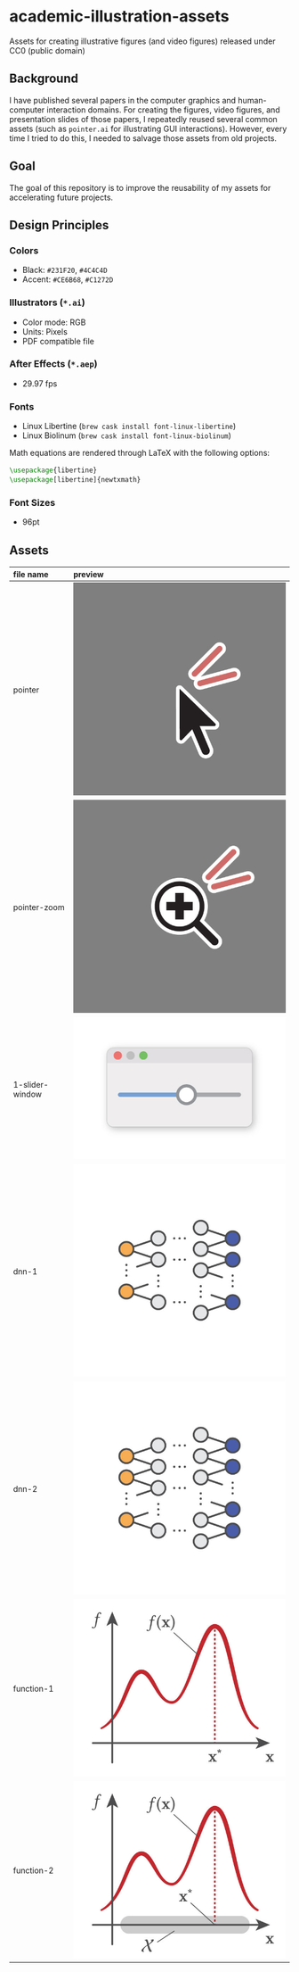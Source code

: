 # academic-illustration-assets

Assets for creating illustrative figures (and video figures) released under CC0 (public domain)

## Background

I have published several papers in the computer graphics and human-computer interaction domains. For creating the figures, video figures, and presentation slides of those papers, I repeatedly reused several common assets (such as `pointer.ai` for illustrating GUI interactions). However, every time I tried to do this, I needed to salvage those assets from old projects.

## Goal

The goal of this repository is to improve the reusability of my assets for accelerating future projects.

## Design Principles

### Colors

- Black: `#231F20`, `#4C4C4D`
- Accent: `#CE6B68`, `#C1272D`

### Illustrators (`*.ai`)

- Color mode: RGB
- Units: Pixels
- PDF compatible file

### After Effects (`*.aep`)

- 29.97 fps

### Fonts

- Linux Libertine (`brew cask install font-linux-libertine`)
- Linux Biolinum (`brew cask install font-linux-biolinum`)

Math equations are rendered through LaTeX with the following options:
```latex
\usepackage{libertine}
\usepackage[libertine]{newtxmath}
```

### Font Sizes

- 96pt

## Assets

| file name       | preview                         |
| :-------------- | :------------------------------ |
| pointer         | ![](./docs/pointer.jpg)         |
| pointer-zoom    | ![](./docs/pointer-zoom.jpg)    |
| 1-slider-window | ![](./docs/1-slider-window.jpg) |
| dnn-1           | ![](./docs/dnn-1.jpg)           |
| dnn-2           | ![](./docs/dnn-2.jpg)           |
| function-1      | ![](./docs/function-1.jpg)      |
| function-2      | ![](./docs/function-2.jpg)      |
